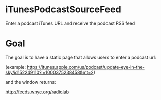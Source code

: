 # iTunesPodcastSourceFeed
Enter a podcast iTunes URL and receive the podcast RSS feed

# Goal

The goal is to have a static page that allows users to enter a podcast url:

(example: https://itunes.apple.com/us/podcast/update-eye-in-the-sky/id152249110?i=1000375238458&mt=2)

and the window returns:

http://feeds.wnyc.org/radiolab
